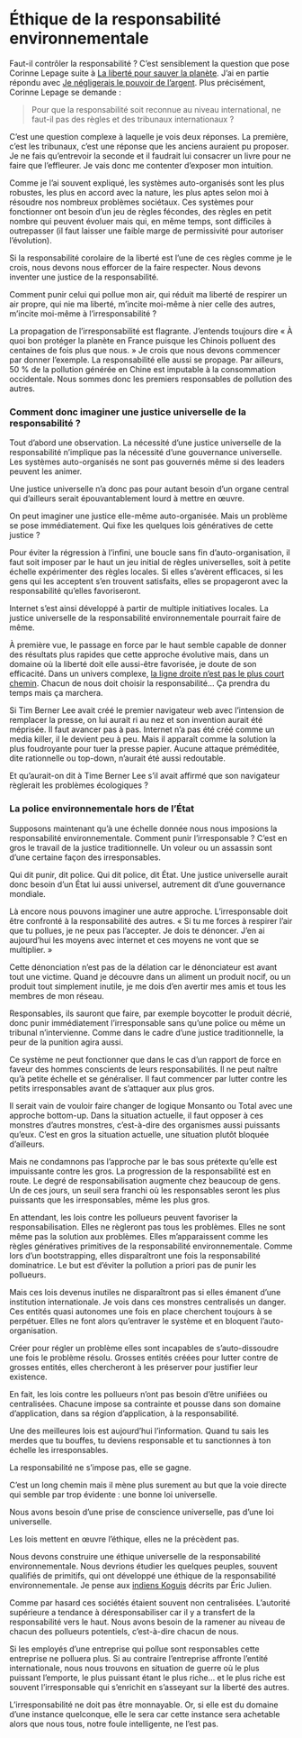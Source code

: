 # Éthique de la responsabilité environnementale

Faut-il contrôler la responsabilité ? C’est sensiblement la question que pose Corinne Lepage suite à [La liberté pour sauver la planète](https://tcrouzet.com/2008/08/12/la-liberte-pour-sauver-la-planete/#comment-59335). J’ai en partie répondu avec [Je négligerais le pouvoir de l’argent](https://tcrouzet.com/2008/08/13/je-negligerais-le-pouvoir-de-l%e2%80%99argent/). Plus précisément, Corinne Lepage se demande :

> Pour que la responsabilité soit reconnue au niveau international, ne faut-il pas des règles et des tribunaux internationaux ?

C’est une question complexe à laquelle je vois deux réponses. La première, c’est les tribunaux, c’est une réponse que les anciens auraient pu proposer. Je ne fais qu’entrevoir la seconde et il faudrait lui consacrer un livre pour ne faire que l’effleurer. Je vais donc me contenter d’exposer mon intuition.

Comme je l’ai souvent expliqué, les systèmes auto-organisés sont les plus robustes, les plus en accord avec la nature, les plus aptes selon moi à résoudre nos nombreux problèmes sociétaux. Ces systèmes pour fonctionner ont besoin d’un jeu de règles fécondes, des règles en petit nombre qui peuvent évoluer mais qui, en même temps, sont difficiles à outrepasser (il faut laisser une faible marge de permissivité pour autoriser l’évolution).

Si la responsabilité corolaire de la liberté est l’une de ces règles comme je le crois, nous devons nous efforcer de la faire respecter. Nous devons inventer une justice de la responsabilité.

Comment punir celui qui pollue mon air, qui réduit ma liberté de respirer un air propre, qui nie ma liberté, m’incite moi-même à nier celle des autres, m’incite moi-même à l’irresponsabilité ?

La propagation de l’irresponsabilité est flagrante. J’entends toujours dire « À quoi bon protéger la planète en France puisque les Chinois polluent des centaines de fois plus que nous. » Je crois que nous devons commencer par donner l’exemple. La responsabilité elle aussi se propage. Par ailleurs, 50 % de la pollution générée en Chine est imputable à la consommation occidentale. Nous sommes donc les premiers responsables de pollution des autres.

### Comment donc imaginer une justice universelle de la responsabilité ?

Tout d’abord une observation. La nécessité d’une justice universelle de la responsabilité n’implique pas la nécessité d’une gouvernance universelle. Les systèmes auto-organisés ne sont pas gouvernés même si des leaders peuvent les animer.

Une justice universelle n’a donc pas pour autant besoin d’un organe central qui d’ailleurs serait épouvantablement lourd à mettre en œuvre.

On peut imaginer une justice elle-même auto-organisée. Mais un problème se pose immédiatement. Qui fixe les quelques lois génératives de cette justice ?

Pour éviter la régression à l’infini, une boucle sans fin d’auto-organisation, il faut soit imposer par le haut un jeu initial de règles universelles, soit à petite échelle expérimenter des règles locales. Si elles s’avèrent efficaces, si les gens qui les acceptent s’en trouvent satisfaits, elles se propageront avec la responsabilité qu’elles favoriseront.

Internet s’est ainsi développé à partir de multiple initiatives locales. La justice universelle de la responsabilité environnementale pourrait faire de même.

À première vue, le passage en force par le haut semble capable de donner des résultats plus rapides que cette approche évolutive mais, dans un domaine où la liberté doit elle aussi-être favorisée, je doute de son efficacité. Dans un univers complexe, [la ligne droite n’est pas le plus court chemin](https://tcrouzet.com/2007/11/16/la-ligne-droite-n%e2%80%99est-pas-le-plus-court-chemin/). Chacun de nous doit choisir la responsabilité… Ça prendra du temps mais ça marchera.

Si Tim Berner Lee avait créé le premier navigateur web avec l’intension de remplacer la presse, on lui aurait ri au nez et son invention aurait été méprisée. Il faut avancer pas à pas. Internet n’a pas été créé comme un media killer, il le devient peu à peu. Mais il apparaît comme la solution la plus foudroyante pour tuer la presse papier. Aucune attaque préméditée, dite rationnelle ou top-down, n’aurait été aussi redoutable.

Et qu’aurait-on dit à Time Berner Lee s’il avait affirmé que son navigateur règlerait les problèmes écologiques ?

### La police environnementale hors de l’État

Supposons maintenant qu’à une échelle donnée nous nous imposions la responsabilité environnementale. Comment punir l’irresponsable ? C’est en gros le travail de la justice traditionnelle. Un voleur ou un assassin sont d’une certaine façon des irresponsables.

Qui dit punir, dit police. Qui dit police, dit État. Une justice universelle aurait donc besoin d’un État lui aussi universel, autrement dit d’une gouvernance mondiale.

Là encore nous pouvons imaginer une autre approche. L’irresponsable doit être confronté à la responsabilité des autres. « Si tu me forces à respirer l’air que tu pollues, je ne peux pas l’accepter. Je dois te dénoncer. J’en ai aujourd’hui les moyens avec internet et ces moyens ne vont que se multiplier. »

Cette dénonciation n’est pas de la délation car le dénonciateur est avant tout une victime. Quand je découvre dans un aliment un produit nocif, ou un produit tout simplement inutile, je me dois d’en avertir mes amis et tous les membres de mon réseau.

Responsables, ils sauront que faire, par exemple boycotter le produit décrié, donc punir immédiatement l’irresponsable sans qu’une police ou même un tribunal n’intervienne. Comme dans le cadre d’une justice traditionnelle, la peur de la punition agira aussi.

Ce système ne peut fonctionner que dans le cas d’un rapport de force en faveur des hommes conscients de leurs responsabilités. Il ne peut naître qu’à petite échelle et se généraliser. Il faut commencer par lutter contre les petits irresponsables avant de s’attaquer aux plus gros.

Il serait vain de vouloir faire changer de logique Monsanto ou Total avec une approche bottom-up. Dans la situation actuelle, il faut opposer à ces monstres d’autres monstres, c’est-à-dire des organismes aussi puissants qu’eux. C’est en gros la situation actuelle, une situation plutôt bloquée d’ailleurs.

Mais ne condamnons pas l’approche par le bas sous prétexte qu’elle est impuissante contre les gros. La progression de la responsabilité est en route. Le degré de responsabilisation augmente chez beaucoup de gens. Un de ces jours, un seuil sera franchi où les responsables seront les plus puissants que les irresponsables, même les plus gros.

En attendant, les lois contre les pollueurs peuvent favoriser la responsabilisation. Elles ne règleront pas tous les problèmes. Elles ne sont même pas la solution aux problèmes. Elles m’apparaissent comme les règles génératives primitives de la responsabilité environnementale. Comme lors d’un bootstrapping, elles disparaîtront une fois la responsabilité dominatrice. Le but est d’éviter la pollution a priori pas de punir les pollueurs.

Mais ces lois devenus inutiles ne disparaîtront pas si elles émanent d’une institution internationale. Je vois dans ces monstres centralisés un danger. Ces entités quasi autonomes une fois en place cherchent toujours à se perpétuer. Elles ne font alors qu’entraver le système et en bloquent l’auto-organisation.

Créer pour régler un problème elles sont incapables de s’auto-dissoudre une fois le problème résolu. Grosses entités créées pour lutter contre de grosses entités, elles chercheront à les préserver pour justifier leur existence.

En fait, les lois contre les pollueurs n’ont pas besoin d’être unifiées ou centralisées. Chacune impose sa contrainte et pousse dans son domaine d’application, dans sa région d’application, à la responsabilité.

Une des meilleures lois est aujourd’hui l’information. Quand tu sais les merdes que tu bouffes, tu deviens responsable et tu sanctionnes à ton échelle les irresponsables.

La responsabilité ne s’impose pas, elle se gagne.

C’est un long chemin mais il mène plus surement au but que la voie directe qui semble par trop évidente : une bonne loi universelle.

Nous avons besoin d’une prise de conscience universelle, pas d’une loi universelle.

Les lois mettent en œuvre l’éthique, elles ne la précèdent pas.

Nous devons construire une éthique universelle de la responsabilité environnementale. Nous devrions étudier les quelques peuples, souvent qualifiés de primitifs, qui ont développé une éthique de la responsabilité environnementale. Je pense aux [indiens Koguis](http://www.amazon.fr/chemin-9-mondes-Eric-Jullien/dp/2226128077/) décrits par Éric Julien.

Comme par hasard ces sociétés étaient souvent non centralisées. L’autorité supérieure a tendance à déresponsabiliser car il y a transfert de la responsabilité vers le haut. Nous avons besoin de la ramener au niveau de chacun des pollueurs potentiels, c’est-à-dire chacun de nous.

Si les employés d’une entreprise qui pollue sont responsables cette entreprise ne polluera plus. Si au contraire l’entreprise affronte l’entité internationale, nous nous trouvons en situation de guerre où le plus puissant l’emporte, le plus puissant étant le plus riche… et le plus riche est souvent l’irresponsable qui s’enrichit en s’asseyant sur la liberté des autres.

L’irresponsabilité ne doit pas être monnayable. Or, si elle est du domaine d’une instance quelconque, elle le sera car cette instance sera achetable alors que nous tous, notre foule intelligente, ne l’est pas.